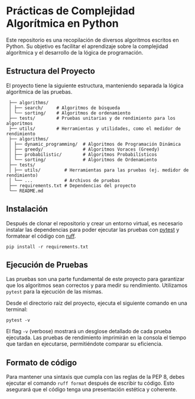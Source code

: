 # Prácticas de Complejidad Algorítmica en Python

Este repositorio es una recopilación de diversos algoritmos escritos en Python. Su objetivo es facilitar el aprendizaje sobre la complejidad algorítmica y el desarrollo de la lógica de programación.

## Estructura del Proyecto
El proyecto tiene la siguiente estructura, manteniendo separada la lógica algorítmica de las pruebas.
```
 ├── algorithms/
 │ ├── search/     # Algoritmos de búsqueda
 │ └── sorting/    # Algoritmos de ordenamiento
 ├── tests/        # Pruebas unitarias y de rendimiento para los algoritmos
 ├── utils/        # Herramientas y utilidades, como el medidor de rendimiento
 ├── algorithms/
 │ ├── dynamic_programming/  # Algoritmos de Programación Dinámica
 │ ├── greedy/               # Algoritmos Voraces (Greedy)
 │ ├── probabilistic/        # Algoritmos Probabilísticos
 │ └── sorting/              # Algoritmos de Ordenamiento
 ├── tests/
 │ ├── utils/         # Herramientas para las pruebas (ej. medidor de rendimiento)
 │ └── ...            # Archivos de pruebas
 ├── requirements.txt # Dependencias del proyecto
 └── README.md

```

## Instalación
Después de clonar el repositorio y crear un entorno virtual, es necesario instalar las dependencias para poder ejecutar las pruebas con [pytest](https://docs.pytest.org/en/stable/) y formatear el código con [ruff](https://docs.astral.sh/ruff/).

```
pip install -r requirements.txt
```


## Ejecución de Pruebas
Las pruebas son una parte fundamental de este proyecto para garantizar que los algoritmos sean correctos y para medir su rendimiento. Utilizamos `pytest` para la ejecución de las mismas.

Desde el directorio raíz del proyecto, ejecuta el siguiente comando en una terminal:
```
pytest -v
```
El flag `-v` (verbose) mostrará un desglose detallado de cada prueba ejecutada. Las pruebas de rendimiento imprimirán en la consola el tiempo que tardan en ejecutarse, permitiéndote comparar su eficiencia.

## Formato de código
Para mantener una sintaxis que cumpla con las reglas de la PEP 8, debes ejecutar el comando `ruff format` después de escribir tu código. Esto asegurará que el código tenga una presentación estética y coherente.